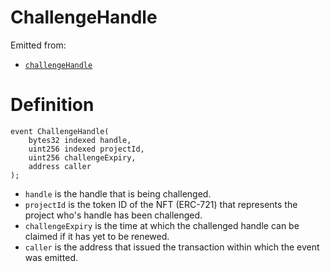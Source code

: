 # ChallengeHandle

Emitted from:

* [`challengeHandle`](../write/claimhandle.md)

# Definition

```solidity
event ChallengeHandle(
    bytes32 indexed handle,
    uint256 indexed projectId,
    uint256 challengeExpiry,
    address caller
);
```

* `handle` is the handle that is being challenged.
* `projectId` is the token ID of the NFT (ERC-721) that represents the project who's handle has been challenged.
* `challengeExpiry` is the time at which the challenged handle can be claimed if it has yet to be renewed.
* `caller` is the address that issued the transaction within which the event was emitted.
